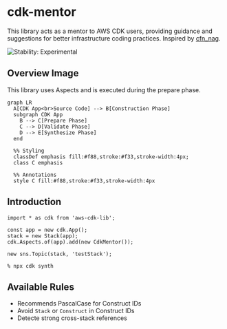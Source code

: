 # cdk-mentor

This library acts as a mentor to AWS CDK users, providing guidance and suggestions for better infrastructure coding practices. Inspired by [cfn_nag](https://github.com/stelligent/cfn_nag).

![Stability: Experimental](https://img.shields.io/badge/stability-Experimental-important.svg?style=for-the-badge)

## Overview Image

This library uses Aspects and is executed during the prepare phase.

```mermaid
graph LR
  A[CDK App<br>Source Code] --> B[Construction Phase]
  subgraph CDK App
    B --> C[Prepare Phase]
    C --> D[Validate Phase]
    D --> E[Synthesize Phase]
  end

  %% Styling
  classDef emphasis fill:#f88,stroke:#f33,stroke-width:4px;
  class C emphasis
  
  %% Annotations
  style C fill:#f88,stroke:#f33,stroke-width:4px
```

## Introduction

```
import * as cdk from 'aws-cdk-lib';

const app = new cdk.App();
stack = new Stack(app);
cdk.Aspects.of(app).add(new CdkMentor());

new sns.Topic(stack, 'testStack');
```

```
% npx cdk synth
```

## Available Rules

- Recommends PascalCase for Construct IDs
- Avoid `Stack` or `Construct` in Construct IDs
- Detecte strong cross-stack references
